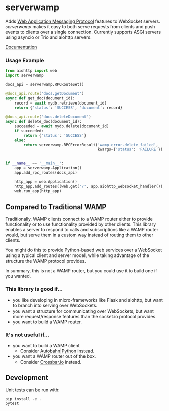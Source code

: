 # serverwamp
Adds [Web Application Messaging Protocol](https://wamp-proto.org/) features to
WebSocket servers. _serverwamp_ makes it easy to both serve requests from
clients and push events to clients over a single connection. Currently supports
ASGI servers using asyncio or Trio and aiohttp servers.

[Documentation](https://serverwamp.readthedocs.io/)

### Usage Example
```python
from aiohttp import web
import serverwamp

docs_api = serverwamp.RPCRouteSet()

@docs_api.route('docs.getDocument')
async def get_doc(document_id):
    record = await mydb.retrieve(document_id)
    return {'status': 'SUCCESS', 'document': record}

@docs_api.route('docs.deleteDocument')
async def delete_doc(document_id):
    succeeded = await mydb.delete(document_id)
    if succeeded:
        return {'status': 'SUCCESS'}
    else:
        return serverwamp.RPCErrorResult('wamp.error.delete_failed',
                                         kwargs={'status': 'FAILURE'})


if __name__ == '__main__':
    app = serverwamp.Application()
    app.add_rpc_routes(docs_api)

    http_app = web.Application()
    http_app.add_routes((web.get('/', app.aiohttp_websocket_handler()),))
    web.run_app(http_app)
```

## Compared to Traditional WAMP
Traditionally, WAMP clients connect to a WAMP router either to provide
functionality or to use functionality provided by other clients. This library
enables a server to respond to calls and subscriptions like a WAMP router
would, but serve them in a custom way instead of routing them to other clients.

You might do this to provide Python-based web services over a WebSocket using a
typical client and server model, while taking advantage of the structure the
WAMP protocol provides.

In summary, this is not a WAMP router, but you could use it to build one if you
wanted.

### This library is good if… 
* you like developing in micro-frameworks like Flask and
aiohttp, but want to branch into serving over WebSockets.
* you want a structure for communicating over WebSockets, but want more
request/response features than the socket.io protocol provides.
* you want to build a WAMP router.
### It's not useful if…
* you want to build a WAMP client
  * Consider [Autobahn|Python](https://autobahn.readthedocs.io/) instead.
* you want a WAMP router out of the box.
  * Consider [Crossbar.io](https://crossbar.io/) instead.


## Development
Unit tests can be run with:

    pip install -e .
    pytest
